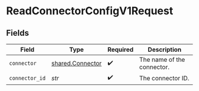 # ReadConnectorConfigV1Request


## Fields

| Field                                                | Type                                                 | Required                                             | Description                                          |
| ---------------------------------------------------- | ---------------------------------------------------- | ---------------------------------------------------- | ---------------------------------------------------- |
| `connector`                                          | [shared.Connector](../../models/shared/connector.md) | :heavy_check_mark:                                   | The name of the connector.                           |
| `connector_id`                                       | *str*                                                | :heavy_check_mark:                                   | The connector ID.                                    |